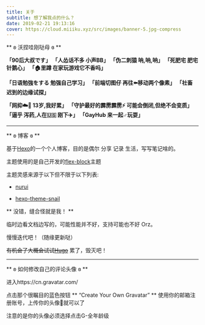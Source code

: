 ```yaml
---
title: 关于
subtitle: 想了解我点的什么？
date: 2019-02-21 19:13:16
cover: https://cloud.miiiku.xyz/src/images/banner-5.jpg-compress
---
```


** ʚ 沃捏哇刚哒母 ɞ **

**「90后大叔です」** **「人怂话不多 小声BB」** **「伪二刺猿 呐,呐,呐」** **「死肥宅 肥宅针鹅心」** **「🏠里蹲 在家玩游戏它不香吗」** 

**「日语勉強をする 勉强自己学习」** **「前端切图仔 再往⬅️移动两个像素」** **「社畜 迟到的边缘试探」**

**「网抑☁️🎵 13岁,我好累」** **「守护最好的霹雳霹雳⚡️ 可能会倒闭,但绝不会变质」** **「逼乎 泻药,人在🇺🇸 刚下✈️」** **「GayHub 来一起♂玩耍」**

---

** ʚ 博客 ɞ **

基于[Hexo](https://hexo.io/zh-cn/)的一个个人博客，目的是偶尔 分享 记录 生活，写写笔记啥的。

主题使用的是自己开发的[flex-block](https://github.com/miiiku/flex-block)主题

主题灵感来源于以下但不限于以下列表:

- [nurui](https://nurui.fueko.net/)

- [hexo-theme-snail](https://github.com/dusign/hexo-theme-snail)

** 没错，缝合怪就是我！ **

临时边看文档边写的，可能性能并不好，支持可能也不好 Orz。

慢慢迭代吧！（随缘更新哒）

~~有机会了大概会试试[Hugo](https://gohugo.io/)~~ 累了，毁灭吧！

---

** ʚ 如何修改自己的评论头像 ɞ **

进入https://cn.gravatar.com/

点击那个很瞩目的蓝色按钮 ** “Create Your Own Gravatar” ** 使用你的邮箱注册账号，上传你的头像就可以了

注意的是你的头像必须选择点击G-全年龄级

